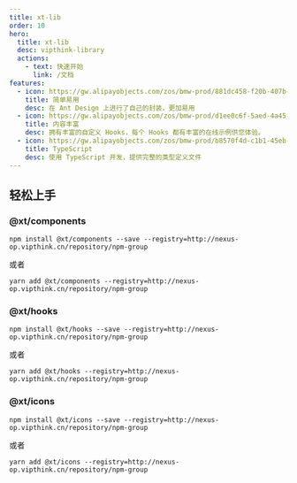```yaml
---
title: xt-lib
order: 10
hero:
  title: xt-lib
  desc: vipthink-library
  actions:
    - text: 快速开始
      link: /文档
features:
  - icon: https://gw.alipayobjects.com/zos/bmw-prod/881dc458-f20b-407b-947a-95104b5ec82b/k79dm8ih_w144_h144.png
    title: 简单易用
    desc: 在 Ant Design 上进行了自己的封装，更加易用
  - icon: https://gw.alipayobjects.com/zos/bmw-prod/d1ee0c6f-5aed-4a45-a507-339a4bfe076c/k7bjsocq_w144_h144.png
    title: 内容丰富
    desc: 拥有丰富的自定义 Hooks，每个 Hooks 都有丰富的在线示例供您体验。
  - icon: https://gw.alipayobjects.com/zos/bmw-prod/b8570f4d-c1b1-45eb-a1da-abff53159967/kj9t990h_w144_h144.png
    title: TypeScript
    desc: 使用 TypeScript 开发，提供完整的类型定义文件
---
```


## 轻松上手

### @xt/components

```shell
npm install @xt/components --save --registry=http://nexus-op.vipthink.cn/repository/npm-group
```

或者

```shell
yarn add @xt/components --registry=http://nexus-op.vipthink.cn/repository/npm-group
```

### @xt/hooks

```shell
npm install @xt/hooks --save --registry=http://nexus-op.vipthink.cn/repository/npm-group
```

或者

```shell
yarn add @xt/hooks --registry=http://nexus-op.vipthink.cn/repository/npm-group
```

### @xt/icons

```shell
npm install @xt/icons --save --registry=http://nexus-op.vipthink.cn/repository/npm-group
```

或者

```shell
yarn add @xt/icons --registry=http://nexus-op.vipthink.cn/repository/npm-group
```
